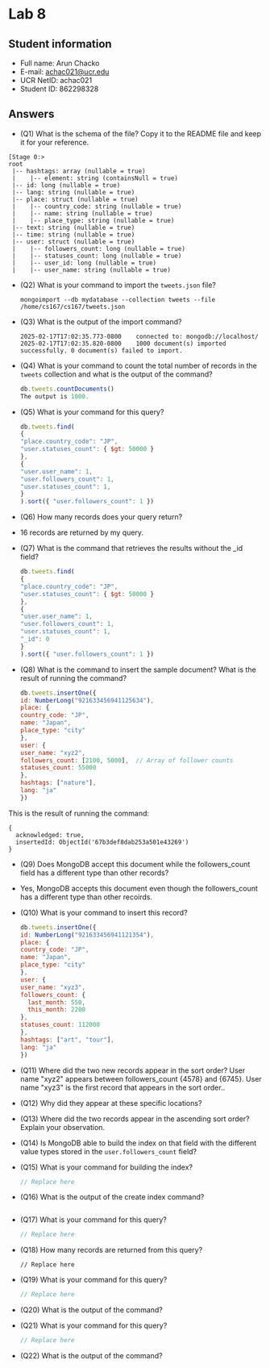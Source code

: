 # Lab 8

## Student information

* Full name: Arun Chacko
* E-mail: achac021@ucr.edu
* UCR NetID: achac021
* Student ID: 862298328

## Answers

* (Q1) What is the schema of the file? Copy it to the README file and keep it for your reference.

```
[Stage 0:>                                                                                              root  
 |-- hashtags: array (nullable = true)
 |    |-- element: string (containsNull = true)
 |-- id: long (nullable = true)
 |-- lang: string (nullable = true)
 |-- place: struct (nullable = true)
 |    |-- country_code: string (nullable = true)
 |    |-- name: string (nullable = true)
 |    |-- place_type: string (nullable = true)
 |-- text: string (nullable = true)
 |-- time: string (nullable = true)
 |-- user: struct (nullable = true)
 |    |-- followers_count: long (nullable = true)
 |    |-- statuses_count: long (nullable = true)
 |    |-- user_id: long (nullable = true)
 |    |-- user_name: string (nullable = true)

```

* (Q2) What is your command to import the `tweets.json` file?

    ```shell
    mongoimport --db mydatabase --collection tweets --file /home/cs167/cs167/tweets.json
    ```

* (Q3) What is the output of the import command?

    ```text
    2025-02-17T17:02:35.773-0800    connected to: mongodb://localhost/
    2025-02-17T17:02:35.820-0800    1000 document(s) imported successfully. 0 document(s) failed to import.
    ```

* (Q4) What is your command to count the total number of records in the `tweets` collection and what is the output of the command?

    ```javascript
    db.tweets.countDocuments()
    The output is 1000.
    ```

* (Q5) What is your command for this query?

    ```javascript
    db.tweets.find(
  {
    "place.country_code": "JP",
    "user.statuses_count": { $gt: 50000 }
  },
  {
    "user.user_name": 1,
    "user.followers_count": 1,
    "user.statuses_count": 1,
  }
  ).sort({ "user.followers_count": 1 })
    ```

* (Q6) How many records does your query return?
- 16 records are returned by my query.
* (Q7) What is the command that retrieves the results without the _id field?

    ```javascript
    db.tweets.find(
  {
    "place.country_code": "JP",
    "user.statuses_count": { $gt: 50000 }
  },
  {
    "user.user_name": 1,
    "user.followers_count": 1,
    "user.statuses_count": 1,
    "_id": 0
  }
  ).sort({ "user.followers_count": 1 })

    ```

* (Q8) What is the command to insert the sample document? What is the result of running the command?

    ```javascript
    db.tweets.insertOne({
  id: NumberLong("921633456941125634"),
  place: { 
    country_code: "JP", 
    name: "Japan", 
    place_type: "city" 
  },
  user: {
    user_name: "xyz2",
    followers_count: [2100, 5000],  // Array of follower counts
    statuses_count: 55000
  },
  hashtags: ["nature"],
  lang: "ja"
  })

    
    ```
This is the result of running the command:
```
{
  acknowledged: true,
  insertedId: ObjectId('67b3def8dab253a501e43269')
}
```

* (Q9) Does MongoDB accept this document while the followers_count field has a different type than other records?
- Yes, MongoDB accepts this document even though the followers_count has a different type than other recoirds.
* (Q10) What is your command to insert this record?

    ```javascript
    db.tweets.insertOne({
  id: NumberLong("921633456941121354"),
  place: { 
    country_code: "JP", 
    name: "Japan", 
    place_type: "city" 
  },
  user: {
    user_name: "xyz3",
    followers_count: { 
      last_month: 550, 
      this_month: 2200 
    },
    statuses_count: 112000
  },
  hashtags: ["art", "tour"],
  lang: "ja"
  })

    ```


* (Q11) Where did the two new records appear in the sort order?
User name "xyz2" appears between followers_count {4578} and {6745}. User name "xyz3" is the first record that appears in the sort order..
* (Q12) Why did they appear at these specific locations?


* (Q13) Where did the two records appear in the ascending sort order? Explain your observation.


* (Q14) Is MongoDB able to build the index on that field with the different value types stored in the `user.followers_count` field?


* (Q15) What is your command for building the index?

    ```javascript
    // Replace here
    ```

* (Q16) What is the output of the create index command?

    ```text
    ```

* (Q17) What is your command for this query?

    ```javascript
    // Replace here
    ```

* (Q18) How many records are returned from this query?

    ```
    // Replace here
    ```

* (Q19) What is your command for this query?
    ```javascript
    // Replace here
    ```

* (Q20) What is the output of the command?

* (Q21) What is your command for this query?
    ```javascript
    // Replace here
    ```

* (Q22) What is the output of the command?
